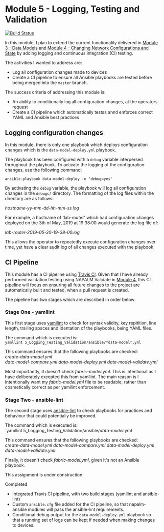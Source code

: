 # Module 5 - Logging, Testing and Validation #

[![Build Status](https://travis-ci.org/writememe/BlgNetAutoSol.svg?branch=master)](https://travis-ci.org/writememe/BlgNetAutoSol)

In this module, I plan to extend the current functionality delivered in [Module 3 - Data Models](https://github.com/writememe/BlgNetAutoSol/tree/master/3_Data_Models) and [Module 4 - Changing Network Configurations and State](https://github.com/writememe/BlgNetAutoSol/blob/master/4_Net_Configs_And_State) by adding logging and continuous integration (CI) testing.

The activities I wanted to address are:  
- Log all configuration changes made to devices
- Create a CI pipeline to ensure all Ansible playbooks are tested before being merged into the `master` branch.

The success criteria of addressing this module is:
- An ability to conditionally log all configuration changes, at the operators request
- Create a CI pipeline which automatically testss annd enforces correct YAML and Ansible best practices

## Logging configuration changes ##

In this module, there is only one playbook which deploys configuration changes which is the `data-model-deploy.yml` playbook.

The playbook has been configured with a `debug` variable interpersed throughout the playbook. To activate the logging of the configuration changes, use the following command:

`ansible-playbook data-model-deploy -e "debug=yes"`

By activating the `debug` variable, the playbook will log all configuration changes in the `debugs/` directory. The formatting of the log files within the directory are as follows:  

*hostname-yy-mm-dd-hh-mm-ss.log*  

For example, a hostname of 'lab-router' which had configuration changes deployed on the 3th of May, 2019 at 19:38:00 would generate the log file of:  

*lab-router-2019-05-30-19-38-00.log*

This allows the operator to repeatedly execute configuration changes over time, yet have a clear audit log of all changes executed with the playbook.

## CI Pipeline ##

This module has a CI pipeline using [Travis CI](https://travis-ci.org/). Given that I have already performed validation testing using NAPALM Validate in [Module 4](https://github.com/writememe/BlgNetAutoSol/blob/master/4_Net_Configs_And_State), this CI pipeline will focus on ensuring all future changes to the project are automatically built and tested, when a pull request is created.

The pipeline has two stages which are described in order below:

### Stage One - yamllint ###

This first stage uses [yamllint](https://github.com/adrienverge/yamllint) to check for syntax validity, key repitition, line length, trailing spaces and identation of the playbooks, being YAML files.

The command which is executed is:  
`yamllint 5_Logging_Testing_Validation/ansible/*data-model*.yml` 

This command ensures that the following playbooks are checked:   
*create-data-model.yml*  
*data-model-compare.yml*
*data-model-deploy.yml*
*data-model-validate.yml*

Most importantly, it doesn't check *fabric-model.yml*. This is intentional as I have deliberately excepted this from yamllint. The main reason is I intentionally want my *fabric-model.yml* file to be readable, rather than cosmetically correct as per yamllint enforcement.

### Stage Two - ansible-lint ###

The second stage uses [ansible-lint](https://github.com/ansible/ansible-lint) to check playbooks for practices and behaviour that could potentially be improved.

The command which is executed is:  
`yamllint 5_Logging_Testing_Validation/ansible/*data-model*.yml

This command ensures that the following playbooks are checked:  
*create-data-model.yml*
*data-model-compare.yml*
*data-model-deploy.yml*
*data-model-validate.yml*

Finally, it doesn't check *fabric-model.yml*, given it's not an Ansible playbook.


This assignment is under construction.

Completed

- Integrated Travis CI pipeline, with two build stages (yamllint and ansible-lint)
- Custom `ansible.cfg` file added for the CI pipeline, so that napalm-ansible modules will pass the ansible-lint requirements.
- Conditional debug output for the `data-model-deploy.yml` playbook so that a running set of logs can be kept if needed when making changes to devices.

